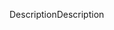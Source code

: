 <span data-ttu-id="24e54-101">Description</span><span class="sxs-lookup"><span data-stu-id="24e54-101">Description</span></span>
